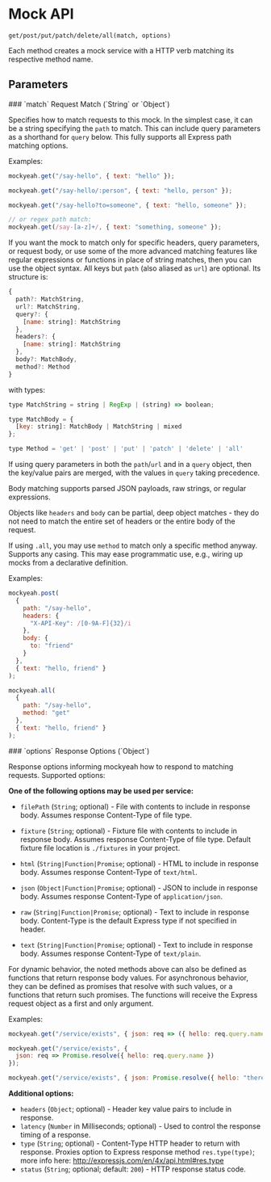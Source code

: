 # Mock API

`get/post/put/patch/delete/all(match, options)`

Each method creates a mock service with a HTTP verb matching its respective method name.

## Parameters

<div id="match"></div>
### `match` Request Match (`String` or `Object`)

Specifies how to match requests to this mock.
In the simplest case, it can be a string specifying the `path` to match.
This can include query parameters as a shorthand for `query` below.
This fully supports all Express path matching options.

Examples:

```js
mockyeah.get("/say-hello", { text: "hello" });

mockyeah.get("/say-hello/:person", { text: "hello, person" });

mockyeah.get("/say-hello?to=someone", { text: "hello, someone" });

// or regex path match:
mockyeah.get(/say-[a-z]+/, { text: "something, someone" });
```

If you want the mock to match only for specific headers, query parameters, or request body,
or use some of the more advanced matching features like regular expressions or functions
in place of string matches, then you can use the object syntax.
All keys but `path` (also aliased as `url`) are optional.
Its structure is:

<!-- prettier-ignore -->
```js
{
  path?: MatchString,
  url?: MatchString,
  query?: {
    [name: string]: MatchString
  },
  headers?: {
    [name: string]: MatchString
  },
  body?: MatchBody,
  method?: Method
}
```

with types:

<!-- prettier-ignore -->
```js
type MatchString = string | RegExp | (string) => boolean;

type MatchBody = {
  [key: string]: MatchBody | MatchString | mixed
};

type Method = 'get' | 'post' | 'put' | 'patch' | 'delete' | 'all'
```

If using query parameters in both the `path`/`url` and in a `query` object, then the key/value
pairs are merged, with the values in `query` taking precedence.

Body matching supports parsed JSON payloads, raw strings, or regular expressions.

Objects like `headers` and `body` can be partial, deep object matches - they do not need to match the entire set of headers or the entire body of the request.

If using `.all`, you may use `method` to match only a specific method anyway. Supports any casing. This may ease programmatic use, e.g., wiring up mocks from a declarative definition.

Examples:

```js
mockyeah.post(
  {
    path: "/say-hello",
    headers: {
      "X-API-Key": /[0-9A-F]{32}/i
    },
    body: {
      to: "friend"
    }
  },
  { text: "hello, friend" }
);
```

```js
mockyeah.all(
  {
    path: "/say-hello",
    method: "get"
  },
  { text: "hello, friend" }
);
```

<div id="options"></div>
### `options` Response Options (`Object`)

Response options informing mockyeah how to respond to matching requests. Supported options:

**One of the following options may be used per service:**

- `filePath` (`String`; optional) - File with contents to include in response body. Assumes response Content-Type of file type.
- `fixture` (`String`; optional) - Fixture file with contents to include in response body. Assumes response Content-Type of file type. Default fixture file location is `./fixtures` in your project.

- `html` (`String|Function|Promise`; optional) - HTML to include in response body. Assumes response Content-Type of `text/html`.
- `json` (`Object|Function|Promise`; optional) - JSON to include in response body. Assumes response Content-Type of `application/json`.
- `raw` (`String|Function|Promise`; optional) - Text to include in response body. Content-Type is the default Express type if not specified in header.
- `text` (`String|Function|Promise`; optional) - Text to include in response body. Assumes response Content-Type of `text/plain`.

For dynamic behavior, the noted methods above can also be defined as functions that return response body values.
For asynchronous behavior, they can be defined as promises that resolve with such values, or a functions that return such promises.
The functions will receive the Express request object as a first and only argument.

Examples:

```js
mockyeah.get("/service/exists", { json: req => ({ hello: req.query.name }) });
```

```js
mockyeah.get("/service/exists", {
  json: req => Promise.resolve({ hello: req.query.name })
});
```

```js
mockyeah.get("/service/exists", { json: Promise.resolve({ hello: "there" }) });
```

**Additional options:**

- `headers` (`Object`; optional) - Header key value pairs to include in response.
- `latency` (`Number` in Milliseconds; optional) - Used to control the response timing of a response.
- `type` (`String`; optional) - Content-Type HTTP header to return with response. Proxies option to Express response method `res.type(type)`; more info here: http://expressjs.com/en/4x/api.html#res.type
- `status` (`String`; optional; default: `200`) - HTTP response status code.
